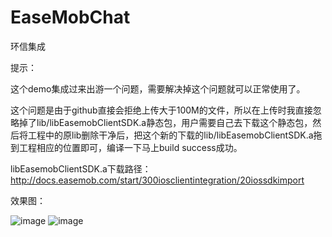 # EaseMobChat
环信集成

提示：

  这个demo集成过来出游一个问题，需要解决掉这个问题就可以正常使用了。
  
  这个问题是由于github直接会拒绝上传大于100M的文件，所以在上传时我直接忽略掉了lib/libEasemobClientSDK.a静态包，用户需要自己去下载这个静态包，然后将工程中的原lib删除干净后，把这个新的下载的lib/libEasemobClientSDK.a拖到工程相应的位置即可，编译一下马上build success成功。
  
  libEasemobClientSDK.a下载路径：http://docs.easemob.com/start/300iosclientintegration/20iossdkimport
  
  
效果图：
  
  ![image](https://github.com/xiayuanquan/EaseMobChat/blob/master/EaseMobChat/screenshots/chat1.png)
  ![image](https://github.com/xiayuanquan/EaseMobChat/blob/master/EaseMobChat/screenshots/chat2.png)
  
       
